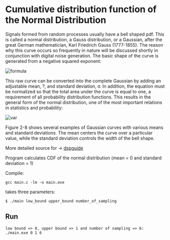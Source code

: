 # Cumulative distribution function of the Normal Distribution
Signals formed from random processes usually have a bell shaped pdf. This is called a normal distribution, a Gauss distribution, or a Gaussian, after the great German mathematician, Karl Friedrich Gauss (1777-1855). The reason why this curve occurs so frequently in nature will be discussed shortly in conjunction with digital noise generation. The basic shape of the curve is generated from a negative squared exponent:

![formula](https://render.githubusercontent.com/render/math?math=\huge\color{Red}y(x)=e^{-x^{2}})

This raw curve can be converted into the complete Gaussian by adding an adjustable mean, ?, and standard deviation, σ. In addition, the equation must be normalized so that the total area under the curve is equal to one, a requirement of all probability distribution functions. This results in the general form of the normal distribution, one of the most important relations in statistics and probability:

![var](http://www.dspguide.com/graphics/E_2_8.gif)

Figure 2-8 shows several examples of Gaussian curves with various means and standard deviations. The mean centers the curve over a particular value, while the standard deviation controls the width of the bell shape.

More detailed source for -> [dspguide](http://www.dspguide.com/ch2/5.htm)

Program calculates CDF of the normal distribution (mean = 0 and standard deviation = 1)

Compile:
```
gcc main.c -lm -o main.exe
```

takes three parameters:
```
$ ./main low_bound upper_bound number_of_sampling
```

## Run
```
low bound => 0, upper bound => 1 and number of sampling => 6:
./main.exe 0 1 6
```

